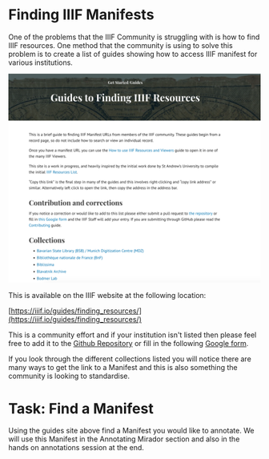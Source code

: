 # Finding IIIF Manifests

One of the problems that the IIIF Community is struggling with is how to find IIIF resources. One method that the community is using to solve this problem is to create a list of guides showing how to access IIIF manifest for various institutions. 

![Screenshot of the Guides Website](guides.png)

This is available on the IIIF website at the following location:

[https://iiif.io/guides/finding_resources/](https://iiif.io/guides/finding_resources/)

This is a community effort and if your institution isn't listed then please feel free to add it to the [Github Repository](https://github.com/IIIF/guides) or fill in the following [Google form](https://forms.gle/S6LLjBy2o4iEBR8C9).

If you look through the different collections listed you will notice there are many ways to get the link to a Manifest and this is also something the community is looking to standardise. 

# Task: Find a Manifest

Using the guides site above find a Manifest you would like to annotate. We will use this Manifest in the Annotating Mirador section and also in the hands on annotations session at the end. 

